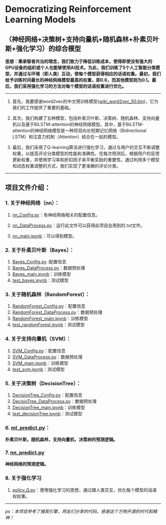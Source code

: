# Democratizing Reinforcement Learning Models
## （神经网络+决策树+支持向量机+随机森林+朴素贝叶斯+强化学习）的综合模型
**思想：秉承智者共治的理念，我们致力于降低训练成本，使得即使没有强大的GPU设备的组织或个人也能够使用AI技术。为此，我们训练了5个人工智能分类模型，并通过与环境（即人类）互动，使每个模型获得相应的话语权重。最初，我们给予训练时间最长的神经网络模型最高的权重，即0.6，而其他模型则为0.1。最后，我们采用强化学习的方法对每个模型的话语权重进行优化。**
***
1. 首先，我要感谢word2vec的中文预训练模型([wiki_word2vec_50.bin](word2vec_data%2Fwiki_word2vec_50.bin))，它为我们的工作提供了重要的基础。

2. 其次，我们构建了五种模型，包括朴素贝叶斯、决策树、随机森林、支持向量机以及基于BiLSTM-attention的神经网络模型。其中，基于BiLSTM-attention的神经网络模型是一种将双向长短期记忆网络（Bidirectional LSTM）和注意力机制（Attention）结合在一起的模型。

3. 最后，我们采用了Q-learning算法进行强化学习，通过与用户的交互不断调整权重，以提高评论分类模型的性能和准确性。在每次预测后，根据用户的反馈更新权重，并使用学习率和折扣因子来平衡奖励的重要性。通过利用多个模型和动态权重调整的方式，我们实现了更准确的评论分类。
***
## 项目文件介绍：
### 1. 关于神经网络（nn）：
1. [nn_Config.py](nn%2Fnn_Config.py)：有神经网络相关的配置信息。

2. [nn_DataProcess.py](nn%2Fnn_DataProcess.py)：运行此文件可以获得此项目会用到的.txt文件。

3. [nn_main.ipynb](nn%2Fnn_main.ipynb)：可以得到模型。

### 2. 关于朴素贝叶斯（Bayes）：
1. [Bayes_Config.py](Bayes%2FBayes_Config.py)   :配置信息
2. [Bayes_DataProcess.py](Bayes%2FBayes_DataProcess.py)：数据预处理
3. [Bayes_main.ipynb](Bayes%2FBayes_main.ipynb)：训练模型
4. [test_bayes.ipynb](Bayes%2Ftest_bayes.ipynb)：测试模型

### 3. 关于随机森林（RandomForest）：
1. [RandomForest_Config.py](RandomForest%2FRandomForest_Config.py)：配置信息
2. [RandomForest_DataProcess.py](RandomForest%2FRandomForest_DataProcess.py)：数据预处理
3. [RandomForest_main.ipynb](RandomForest%2FRandomForest_main.ipynb)：训练模型
4. [test_randomForest.ipynb](RandomForest%2Ftest_randomForest.ipynb)：测试模型

### 4. 关于支持向量机（SVM）：
1. [SVM_Config.py](SVM%2FSVM_Config.py)：配置信息
2. [SVM_DataProcess.py](SVM%2FSVM_DataProcess.py)：数据预处理
3. [SVM_main.ipynb](SVM%2FSVM_main.ipynb)：训练模型
4. [test_svm.ipynb](SVM%2Ftest_svm.ipynb)：测试模型

### 5. 关于决策树（DecisionTree）：
1. [DecisionTree_Config.py](DecisionTree%2FDecisionTree_Config.py)：配置信息
2. [DecisioTree_DataProcess.py](DecisionTree%2FDecisioTree_DataProcess.py)：数据预处理
3. [DecisionTree_main.ipynb](DecisionTree%2FDecisionTree_main.ipynb)：训练模型
4. [test_decisionTree.ipynb](DecisionTree%2Ftest_decisionTree.ipynb)：测试模型

### 6. [ml_predict.py](ml_predict.py)：
**朴素贝叶斯，随机森林，支持向量机，决策树的预测逻辑。**

### 7. [nn_predict.py](nn%2Fnn_predict.py)
**神经网络的预测逻辑。**

### 8. 关于强化学习
1. [policy_Q.py](nn%2Fpolicy_Q.py)：使用强化学习的思想，通过跟人类交互，优化每个模型的话语权权重。
***
*ps：本项目参考了搜索引擎，网友们分享的代码。感谢这个万物开源的时代和精神！*



